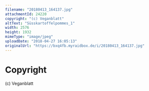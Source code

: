 ```yaml
---
filename: "20180413_164137.jpg"
attachmentId: 24220
copyright: "(c) Veganblatt"
altText: "Süsskartoffelpommes_1"
width: 2576
height: 1932
mimeType: "image/jpeg"
uploadDate: "2018-04-27 16:05:13"
originalUrl: "https://bxq4fb.myraidbox.de/i/20180413_164137.jpg"
---
```


# Copyright

(c) Veganblatt
